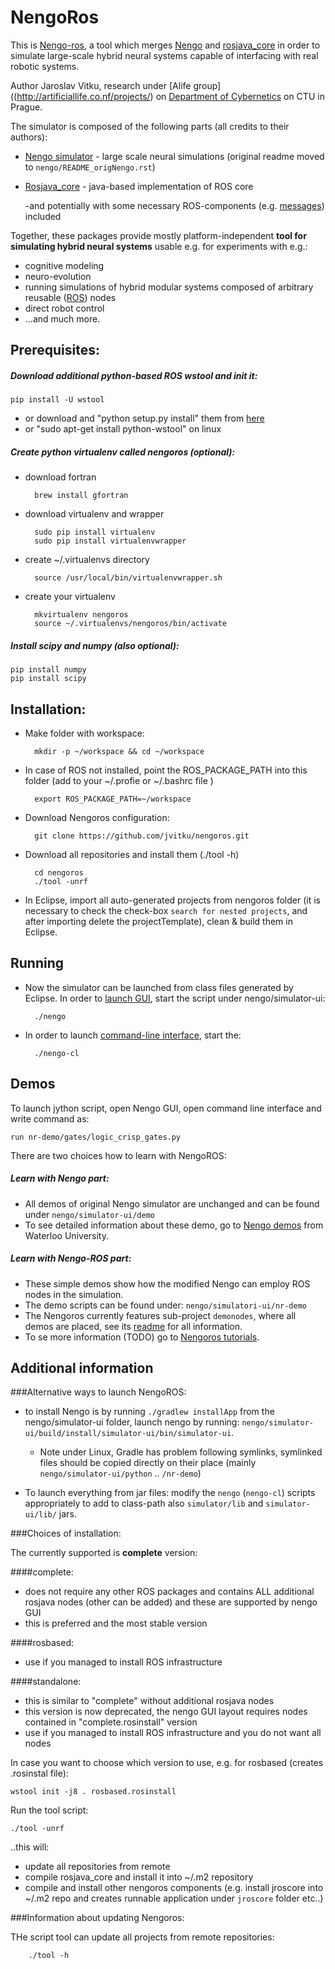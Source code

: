 NengoRos
=========

This is [Nengo-ros](http://nengoros.wordpress.com), a tool which merges [Nengo](https://github.com/ctn-waterloo/nengo_1.4) and [rosjava_core](https://github.com/rosjava/rosjava_core) in order to simulate large-scale hybrid neural systems capable of interfacing with real robotic systems. 

Author Jaroslav Vitku, research under [Alife group]((http://artificiallife.co.nf/projects/) on [Department of Cybernetics](http://cyber.felk.cvut.cz/) on CTU in Prague. 

The simulator is composed of the following parts (all credits to their authors):

* [Nengo simulator](http://nengo.ca/) - large scale neural simulations (original readme moved to `nengo/README_origNengo.rst`)
* [Rosjava_core](http://wiki.ros.org/rosjava) - java-based implementation of ROS core

	-and potentially with some necessary ROS-components (e.g. [messages](http://wiki.ros.org/std_msgs)) included

Together, these packages provide mostly platform-independent **tool for simulating hybrid neural systems** usable e.g. for experiments with e.g.:

* cognitive modeling
* neuro-evolution
* running simulations of hybrid modular systems composed of arbitrary reusable ([ROS](http://wiki.ros.org/)) nodes
* direct robot control
* ...and much more.





Prerequisites:
-------------
##### Download additional python-based ROS **wstool** and init it:

	pip install -U wstool
	

* or download and "python setup.py install" them from [here](https://github.com/vcstools/)
* or "sudo apt-get install python-wstool" on linux


 
##### Create python **virtualenv** called nengoros (optional):

* download fortran

		brew install gfortran

* download virtualenv and wrapper

		sudo pip install virtualenv
		sudo pip install virtualenvwrapper

* create ~/.virtualenvs directory

		source /usr/local/bin/virtualenvwrapper.sh 
	
* create your virtualenv

		mkvirtualenv nengoros
		source ~/.virtualenvs/nengoros/bin/activate
 

##### Install **scipy** and **numpy** (also optional):

	pip install numpy	
	pip install scipy


Installation:
--------------

* Make folder with workspace:

		mkdir -p ~/workspace && cd ~/workspace
	
* In case of ROS not installed, point the ROS\_PACKAGE_PATH into this folder (add to your ~/.profie or ~/.bashrc file )

		export ROS_PACKAGE_PATH=~/workspace
	
* Download Nengoros configuration:

		git clone https://github.com/jvitku/nengoros.git

	
* Download all repositories and install them (./tool -h)

		cd nengoros
		./tool -unrf


* In Eclipse, import all auto-generated projects from nengoros folder (it is necessary to check the check-box `search for nested projects`, and after importing delete the projectTemplate), clean & build them in Eclipse. 

Running
---------

* Now the simulator can be launched from class files generated by Eclipse. In order to [launch GUI](http://nengo.ca/docs/html/tutorial1.html), start the script under nengo/simulator-ui:

		./nengo
	
* In order to launch [command-line interface](http://nengo.ca/docs/html/scripting_interface.html#running-scripts-from-the-command-line), start the:

		./nengo-cl




Demos
-------

To launch jython script, open Nengo GUI, open command line interface and write command as:
	
	run nr-demo/gates/logic_crisp_gates.py

There are two choices how to learn with NengoROS:

##### Learn with Nengo part:
	
* All demos of original Nengo simulator are unchanged and can be found under `nengo/simulator-ui/demo`
* To see detailed information about these demo, go to [Nengo demos](http://nengo.ca/docs/html/tutorial.html) from Waterloo University.

##### Learn with Nengo-ROS part:

* These simple demos show how the modified Nengo can employ ROS nodes in the simulation.
* The demo scripts can be found under: `nengo/simulatori-ui/nr-demo`
* The Nengoros currently features sub-project `demonodes`, where all demos are placed, see its [readme](https://github.com/jvitku/demonodes) for all information.
* To se more information (TODO) go to [Nengoros tutorials](http://nengoros.wordpress.com/tutorials/). 






	
Additional information
-----------------------

###Alternative ways to launch NengoROS:

* to install Nengo is by running `./gradlew installApp` from the nengo/simulator-ui folder, launch nengo by running: `nengo/simulator-ui/build/install/simulator-ui/bin/simulator-ui`.
 	
	
	* Note under Linux, Gradle has problem following symlinks, symlinked files should be copied directly on their place (mainly `nengo/simulator-ui/python` .. `/nr-demo`)

* To launch everything from jar files: modify the `nengo` (`nengo-cl`) scripts appropriately to add to class-path also `simulator/lib` and `simulator-ui/lib/` jars.



###Choices of installation:

The currently supported is **complete** version:

####complete:
*	does not require any other ROS packages and contains ALL additional rosjava nodes (other can be added) and these are supported by nengo GUI
* 	this is preferred and the most stable version

####rosbased:
*	use if you managed to install ROS infrastructure
		
####standalone:   
*	this is similar to "complete" without additional rosjava nodes
*	this version is now deprecated, the nengo GUI layout requires nodes contained in "complete.rosinstall" version
*	use if you managed to install ROS infrastructure and you do not want all nodes 


		
In case you want to choose which version to use, e.g. for rosbased (creates .rosinstal file):

	wstool init -j8 . rosbased.rosinstall

Run the tool script:

	./tool -unrf
	
..this will:

* 	update all repositories from remote
*	compile rosjava_core and install it into ~/.m2 repository
*	compile and install other nengoros components (e.g. install jroscore into ~/.m2 repo and creates runnable application under `jroscore` folder etc..)



###Information about updating Nengoros:

THe script tool can update all projects from remote repositories:

		./tool -h
